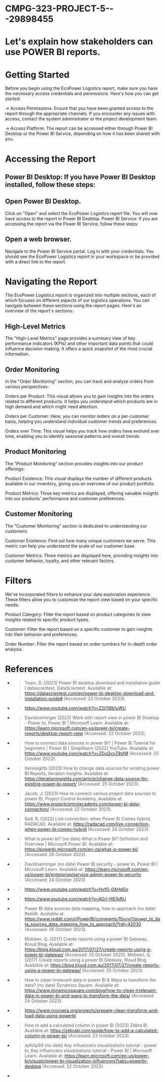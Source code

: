 # CMPG-323-PROJECT-5---29898455
# Let's explain how stakeholders can use POWER BI reports.

# Getting Started
Before you begin using the EcoPower Logistics report, make sure you have the necessary access credentials and permissions. Here's how you can get started:

-> Access Permissions: Ensure that you have been granted access to the report through the appropriate channels. If you encounter any issues with access, contact the system administrator or the project development team.

-> Access Platform: The report can be accessed either through Power BI Desktop or the Power BI Service, depending on how it has been shared with you.

# Accessing the Report
## Power BI Desktop: If you have Power BI Desktop installed, follow these steps:

## Open Power BI Desktop.
Click on "Open" and select the EcoPower Logistics report file.
You will now have access to the report in Power BI Desktop.
Power BI Service: If you are accessing the report via the Power BI Service, follow these steps:

## Open a web browser.
Navigate to the Power BI Service portal.
Log in with your credentials.
You should see the EcoPower Logistics report in your workspace or be provided with a direct link to the report.

# Navigating the Report
The EcoPower Logistics report is organized into multiple sections, each of which focuses on different aspects of our logistics operations. You can navigate between these sections using the report pages. Here's an overview of the report's sections:

## High-Level Metrics
The "High-Level Metrics" page provides a summary view of key performance indicators (KPIs) and other important data points that could influence decision-making. It offers a quick snapshot of the most crucial information.

## Order Monitoring
In the "Order Monitoring" section, you can track and analyze orders from various perspectives:

Orders per Product: This visual allows you to gain insights into the orders related to different products. It helps you understand which products are in high demand and which might need attention.

Orders per Customer: Here, you can monitor orders on a per-customer basis, helping you understand individual customer trends and preferences.

Orders over Time: This visual helps you track how orders have evolved over time, enabling you to identify seasonal patterns and overall trends.

## Product Monitoring
The "Product Monitoring" section provides insights into our product offerings:

Product Existence: This visual displays the number of different products available in our inventory, giving you an overview of our product portfolio.

Product Metrics: Three key metrics are displayed, offering valuable insights into our products' performance and customer preferences.

## Customer Monitoring
The "Customer Monitoring" section is dedicated to understanding our customers:

Customer Existence: Find out how many unique customers we serve. This metric can help you understand the scale of our customer base.

Customer Metrics: Three metrics are displayed here, providing insights into customer behavior, loyalty, and other relevant factors.

# Filters
We've incorporated filters to enhance your data exploration experience. These filters allow you to customize the report view based on your specific needs:

Product Category: Filter the report based on product categories to view insights related to specific product types.

Customer: Filter the report based on a specific customer to gain insights into their behavior and preferences.

Order Number: Filter the report based on order numbers for in-depth order analysis.

# References
- > Team, D. (2023) Power BI desktop download and installation guide I datascientest, DataScientest. Available at: https://datascientest.com/en/power-bi-desktop-download-and-installation-guide# (Accessed: 22 October 2023).
- > https://www.youtube.com/watch?v=Z2t7l8b1uWU
- > Davidiseminger (2023) Work with report view in power BI Desktop - Power bi, Power BI | Microsoft Learn. Available at: https://learn.microsoft.com/en-us/power-bi/create-reports/desktop-report-view (Accessed: 22 October 2023).
- > How to connect data sources in power Bi? | Power Bi Tutorial for beginners | Power Bi | Simplilearn (2022) YouTube. Available at: https://www.youtube.com/watch?v=ZDuQvyZ8stM (Accessed: 25 October 2023).
- > Iterinsights (2023) How to change data sources for existing power BI Reports, Iteration Insights. Available at: https://iterationinsights.com/article/change-data-source-for-existing-power-bi-report/ (Accessed: 25 October 2023).
- > Jacob, J. (2023) How to connect various project data sources to power Bi, Project Control Academy. Available at: https://www.projectcontrolacademy.com/power-bi-data-connection/ (Accessed: 22 October 2023).
- > Rad, R. (2022) Live connection; when Power Bi Comes hybrid, RADACAD. Available at: https://radacad.com/live-connection-when-power-bi-comes-hybrid (Accessed: 24 October 2023).
- > What is power&nbsp;bi? (no date) What is Power BI? Definition and Overview | Microsoft Power BI. Available at: https://powerbi.microsoft.com/en-za/what-is-power-bi/ (Accessed: 26 October 2023).
- > Davidiseminger (no date) Power BI security - power bi, Power BI | Microsoft Learn. Available at: https://learn.microsoft.com/en-us/power-bi/enterprise/service-admin-power-bi-security (Accessed: 24 October 2023)
- > https://www.youtube.com/watch?v=HyfG-0AHdGs
- > https://www.youtube.com/watch?v=AGrl-H87pRU
- > Power BI data sources data mapping, how to approach (no date) Reddit. Available at: https://www.reddit.com/r/PowerBI/comments/15xyvi1/power_bi_data_sources_data_mapping_how_to_approach/?rdt=42030 (Accessed: 26 October 2023).
- > Mobeen, Q. (2017) Create reports using a power BI Gateway, Kloud Blog. Available at: https://blog.kloud.com.au/2017/07/27/create-reports-using-a-power-bi-gateway/ (Accessed: 25 October 2023).
  > Mobeen, Q. (2017) Create reports using a power BI Gateway, Kloud Blog. Available at: https://blog.kloud.com.au/2017/07/27/create-reports-using-a-power-bi-gateway/ (Accessed: 25 October 2023).
- > How to clean irrelevant data in power BI &amp; Ways to transform the data? (no date) Dynamics Square. Available at: https://www.dynamicssquare.com/blog/how-to-clean-irrelevant-data-in-power-bi-and-ways-to-transform-the-data/ (Accessed: 24 October 2023).
- > https://www.coursera.org/projects/prepare-clean-transform-and-load-data-using-powerbi
- > How to add a calculated column in power Bi (2023) Zebra BI. Available at: https://zebrabi.com/guide/how-to-add-a-calculated-column-in-power-bi/ (Accessed: 23 October 2023).
- > aphilip94 (no date) Key influencers visualizations tutorial - power bi, Key influencers visualizations tutorial - Power BI | Microsoft Learn. Available at: https://learn.microsoft.com/en-us/power-bi/visuals/power-bi-visualization-influencers?tabs=powerbi-desktop (Accessed: 22 October 2023).
- > 
